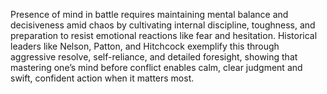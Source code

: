 Presence of mind in battle requires maintaining mental balance and decisiveness amid chaos by cultivating internal discipline, toughness, and preparation to resist emotional reactions like fear and hesitation. Historical leaders like Nelson, Patton, and Hitchcock exemplify this through aggressive resolve, self-reliance, and detailed foresight, showing that mastering one’s mind before conflict enables calm, clear judgment and swift, confident action when it matters most.
